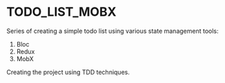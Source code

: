 # TODO_LIST_MOBX
Series of creating a simple todo list using various state management tools:
1. Bloc
2. Redux
3. MobX

Creating the project using TDD techniques.
